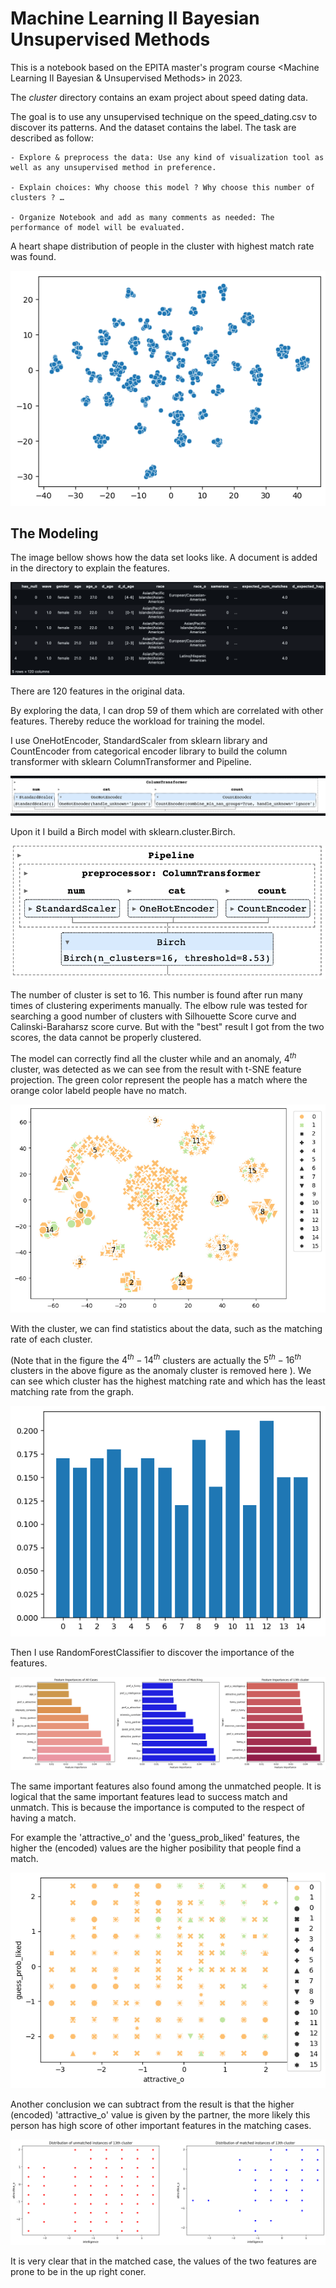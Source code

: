 # Machine Learning II Bayesian Unsupervised Methods

This is a notebook based on the EPITA master's program course <Machine Learning II Bayesian & Unsupervised Methods> in 2023.

The *cluster* directory contains an exam project about speed dating data.

The goal is to use any unsupervised technique on the speed_dating.csv to discover its patterns. And the dataset contains the label. The task are described as follow:

    - Explore & preprocess the data: Use any kind of visualization tool as well as any unsupervised method in preference.

    - Explain choices: Why choose this model ? Why choose this number of clusters ? …

    - Organize Notebook and add as many comments as needed: The performance of model will be evaluated.


A heart shape distribution of people in the cluster with highest match rate was found.

![img](./image/Cluster/Heart_Shape_HighestMatch.png)


## The Modeling

The image bellow shows how the data set looks like. A document is added in the directory to explain the features.

![img](./image/Cluster/DataFrame.png)

There are 120 features in the original data.

By exploring the data, I can drop 59 of them which are correlated with other features. Thereby reduce the workload for training the model.

I use OneHotEncoder, StandardScaler from sklearn library and CountEncoder from categorical encoder library to build the column transformer with sklearn ColumnTransformer and Pipeline.

![img](./image/Cluster/Pipeline.png)

Upon it I build a Birch model with sklearn.cluster.Birch.

![img](./image/Cluster/BirchModel.png)

The number of cluster is set to 16. This number is found after run many times of clustering experiments manually. The elbow rule was tested for searching a good number of clusters with Silhouette Score curve and Calinski-Baraharsz score curve. But with the "best" result I got from the two scores, the data cannot be properly clustered.

The model can correctly find all the cluster while and an anomaly, $4^{th}$ cluster, was detected as we can see from the result with t-SNE feature projection. The green color represent the people has a match where the orange color labeld people have no match.

![](./image/Cluster/Cluster_label.png)


With the cluster, we can find statistics about the data, such as the matching rate of each cluster. 

(Note that in the figure the $4^{th} - 14^{th}$ clusters are actually the $5^{th}-16^{th}$ clusters in the above figure as the anomaly cluster is removed here ). We can see which cluster has the highest matching rate and which has the least matching rate from the graph.

![img](./image/Cluster/Matching_Rate_vs_Cluster.png)


Then I use RandomForestClassifier to discover the importance of the features.

![img](./image/Cluster/Feature_Importance.png)

The same important features also found among the unmatched people. It is logical that the same important features lead to success match and unmatch. This is because the importance is computed to the respect of having a match.

For example the 'attractive_o' and the 'guess_prob_liked' features, the higher the (encoded) values are the higher posibility that people find a match.

![img](./image/Cluster/2_Most_Important_feature_vs_All_Cluster.png)


Another conclusion we can subtract from the result is that the higher (encoded) 'attractive_o' value is given by the partner, the more likely this person has high score of other important features in the matching cases.

![img](./image/Cluster/Intelli_Attractiveness_highestMatchRate.png)

It is very clear that in the matched case, the values of the two features are prone to be in the up right coner.
